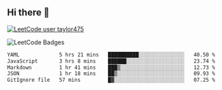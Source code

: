 ## Hi there 👋

[![LeetCode user taylor475](https://img.shields.io/badge/dynamic/json?style=for-the-badge&labelColor=black&color=%23ffa116&label=Solved&query=solvedOverTotal&url=https%3A%2F%2Fleetcode-badge.vercel.app%2Fapi%2Fusers%2Ftaylor475&logo=leetcode&logoColor=yellow)](https://leetcode.com/taylor475/)

<img src="https://leetcode-badge-showcase.vercel.app/api?username=taylor475" alt="LeetCode Badges" />

<!--START_SECTION:waka-->

```txt
YAML             5 hrs 21 mins   ██████████░░░░░░░░░░░░░░░   40.50 %
JavaScript       3 hrs 8 mins    ██████░░░░░░░░░░░░░░░░░░░   23.74 %
Markdown         1 hr 41 mins    ███▒░░░░░░░░░░░░░░░░░░░░░   12.73 %
JSON             1 hr 18 mins    ██▒░░░░░░░░░░░░░░░░░░░░░░   09.93 %
GitIgnore file   57 mins         █▓░░░░░░░░░░░░░░░░░░░░░░░   07.25 %
```

<!--END_SECTION:waka-->

<!--
**taylor475/taylor475** is a ✨ _special_ ✨ repository because its `README.md` (this file) appears on your GitHub profile.

Here are some ideas to get you started:

- 🔭 I’m currently working on ...
- 🌱 I’m currently learning ...
- 👯 I’m looking to collaborate on ...
- 🤔 I’m looking for help with ...
- 💬 Ask me about ...
- 📫 How to reach me: ...
- 😄 Pronouns: ...
- ⚡ Fun fact: ...
-->
